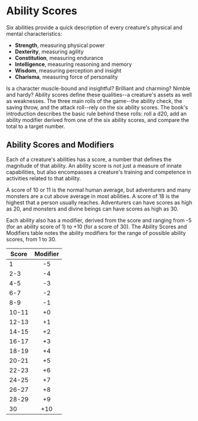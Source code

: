 # Ability Scores 
Six abilities provide a quick description of every creature's physical and mental characteristics: 

* **Strength**, measuring physical power 
* **Dexterity**, measuring agility
* **Constitution**, measuring endurance
* **Intelligence**, measuring reasoning and memory
* **Wisdom**, measuring perception and insight
* **Charisma**, measuring force of personality 

Is a character muscle-bound and insightful? Brilliant and charming? Nimble and hardy? Ability scores define these qualities--a creature's assets as well as weaknesses. The three main rolls of the game--the ability check, the saving throw, and the attack roll--rely on the six ability scores. The book's introduction describes the basic rule behind these rolls: roll a d20, add an ability modifier derived from one of the six ability scores, and compare the total to a target number. 

## Ability Scores and Modifiers 
Each of a creature's abilities has a score, a number that defines the magnitude of that ability. An ability score is not just a measure of innate capabilities, but also encompasses a creature's training and competence in activities related to that ability.

A score of 10 or 11 is the normal human average, but adventurers and many monsters are a cut above average in most abilities. A score of 18 is the highest that a person usually reaches. Adventurers can have scores as high as 20, and monsters and divine beings can have scores as high as 30.

Each ability also has a modifier, derived from the score and ranging from -5 (for an ability score of 1) to +10 (for a score of 30). The Ability Scores and Modifiers table notes the ability modifiers for the range of possible ability scores, from 1 to 30.

| Score | Modifier |
|-------|:--------:|
| 1     | -5       |
| 2-3   | -4       |
| 4-5   | -3       |
| 6-7   | -2       |
| 8-9   | -1       |
| 10-11 | +0       |
| 12-13 | +1       |
| 14-15 | +2       |
| 16-17 | +3       |
| 18-19 | +4       |
| 20-21 | +5       |
| 22-23 | +6       |
| 24-25 | +7       |
| 26-27 | +8       |
| 28-29 | +9       |
| 30    | +10      |
